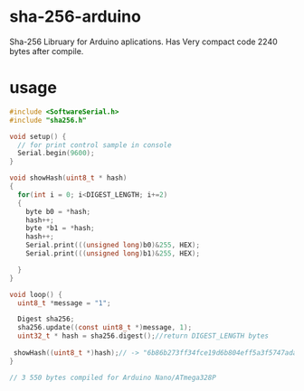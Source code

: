 # sha-256-arduino
Sha-256 Libruary for Arduino aplications. Has Very compact code 2240 bytes after compile.

# usage
```c
#include <SoftwareSerial.h>
#include "sha256.h"

void setup() {
  // for print control sample in console
  Serial.begin(9600);
}

void showHash(uint8_t * hash)
{
  for(int i = 0; i<DIGEST_LENGTH; i+=2)
  {
    byte b0 = *hash;
    hash++;
    byte *b1 = *hash;
    hash++;
    Serial.print(((unsigned long)b0)&255, HEX);
    Serial.print(((unsigned long)b1)&255, HEX);

  }
}

void loop() {
  uint8_t *message = "1";

  Digest sha256;
  sha256.update((const uint8_t *)message, 1);
  uint32_t * hash = sha256.digest();//return DIGEST_LENGTH bytes
  
 showHash((uint8_t *)hash);// -> "6b86b273ff34fce19d6b804eff5a3f5747ada4eaa22f1d49c01e52ddb7875b4b"
}

// 3 550 bytes compiled for Arduino Nano/ATmega328P
```
